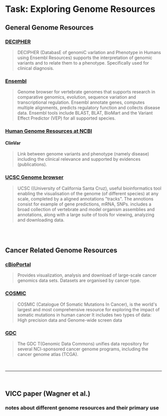 # Task: Exploring Genome Resources

## General Genome Resources 

### [DECIPHER](https://decipher.sanger.ac.uk)
> DECIPHER (DatabasE of genomiC varIation and Phenotype in Humans using Ensembl Resources) supports the interpretation of genomic variants and to relate them to a phenotype. Specifically used for clinical diagnosis.

### [Ensembl](https://www.ensembl.org/index.html)
> Genome browser for vertebrate genomes that supports research in comparative genomics, evolution, sequence variation and transcriptional regulation. Ensembl annotate genes, computes multiple alignments, predicts regulatory function and collects disease data. Ensembl tools include BLAST, BLAT, BioMart and the Variant Effect Predictor (VEP) for all supported species.

### [Human Genome Resources at NCBI](https://www.ncbi.nlm.nih.gov/genome/guide/human/)
#### ClinVar 
> Link between genome variants and phenotype (namely disease) including the clinical relevance and supported by evidences (publications). 


### [UCSC Genome browser](https://genome.ucsc.edu)
> UCSC ((University of California Santa Cruz), useful bioinformatics tool enabling the visualisation of the genome (of different species) at any scale, completed by a aligned annotations "tracks". The annotions consist for example of gene predictions, mRNA, SNPs.
> includes a broad collection of vertebrate and model organism assemblies and annotations, along with a large suite of tools for viewing, analyzing and downloading data.
<br>


<br>

## Cancer Related Genome Resources

### [cBioPortal](https://www.cbioportal.org) 
> Provides visualization, analysis and download of large-scale cancer genomics data sets. Datasets are organised by cancer type. 

### [COSMIC](https://cancer.sanger.ac.uk/cosmic) 
> COSMIC (Catalogue Of Somatic Mutations In Cancer), is the world's largest and most comprehensive resource for exploring the impact of somatic mutations in human cancer It includes two types of data: High precision data and Genome-wide screen data

### [GDC](https://gdc.cancer.gov)
> The GDC T(Genomic Data Commons) unifies data repository for several NCI-sponsored cancer genome programs, including the cancer genome atlas (TCGA).
<br>

----------------------

<br>

## VICC paper (Wagner et al.)

### notes about different genome resources and their primary use

